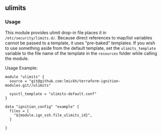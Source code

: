 ## ulimits

### Usage

This module provides ulimit drop-in file places it in `/etc/security/limits.d/`. 
Because direct references to map/list variables cannot be passed to a template, 
it uses "pre-baked" templates.  If you wish to use something aside from the 
default template, set the `ulimits_template` variable to the file name of the 
template in the `resources` folder while calling the module.

Usage Example:

```
module "ulimits" {
  source = "git@github.com:lmickh/terraform-ignition-modules.git//ulimits"

  sysctl_template = "ulimits-default.conf"
}

data "ignition_config" "example" {
  files = [
    "${module.ign_ssh.file_ulimits_id}",
  ]

}
```


